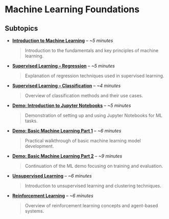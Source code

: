 # Machine Learning Foundations

## Subtopics

- [**Introduction to Machine Learning**](Introduction-to-Machine-Learning.md) – *~5 minutes*  
  > Introduction to the fundamentals and key principles of machine learning.  

- [**Supervised Learning – Regression**](Supervised-Learning-Regression.md) – *~5 minutes*  
  > Explanation of regression techniques used in supervised learning.  

- [**Supervised Learning – Classification**](Supervised-Learning-Classification.md) – *~4 minutes*  
  > Overview of classification methods and their use cases.  

- [**Demo: Introduction to Jupyter Notebooks**](Demo-Introduction-to-Jupyter-Notebooks.md) – *~5 minutes*  
  > Demonstration of setting up and using Jupyter Notebooks for ML tasks.  

- [**Demo: Basic Machine Learning Part 1**](Demo-Basic-Machine-Learning-Part-1.md) – *~6 minutes*  
  > Practical walkthrough of basic machine learning model development.  

- [**Demo: Basic Machine Learning Part 2**](Demo-Basic-Machine-Learning-Part-2.md) – *~9 minutes*  
  > Continuation of the ML demo focusing on training and evaluation.  

- [**Unsupervised Learning**](Unsupervised-Learning.md) – *~6 minutes*  
  > Introduction to unsupervised learning and clustering techniques.  

- [**Reinforcement Learning**](Reinforcement-Learning.md) – *~6 minutes*  
  > Overview of reinforcement learning concepts and agent-based systems.  
